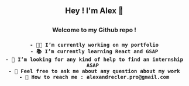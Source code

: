 <div align="center">
    <h2>Hey ! I'm Alex 👋<h2>
    <h3>Welcome to my Github repo !<h3>

    - 🧑‍💻 I’m currently working on my portfolio
    - 📚 I’m currently learning React and GSAP
    - 🤗 I’m looking for any kind of help to find an internship ASAP 
    - 💬 Feel free to ask me about any question about my work
    - 📱 How to reach me : alexandrecler.pro@gmail.com
</div>
